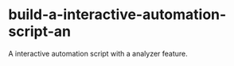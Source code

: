 # build-a-interactive-automation-script-an
A interactive automation script with a analyzer feature.
